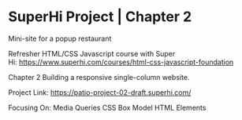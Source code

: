# SuperHi Project | Chapter 2
Mini-site for a popup restaurant

Refresher HTML/CSS Javascript course with Super Hi: https://www.superhi.com/courses/html-css-javascript-foundation

Chapter 2 Building a responsive single-column website.

Project Link: https://patio-project-02-draft.superhi.com/

Focusing On: Media Queries CSS Box Model HTML Elements

